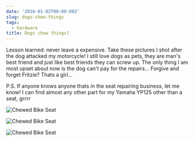 ```yaml
---
date: '2010-01-03T00:00:00Z'
slug: dogs-chew-things
tags:
  - hardware
title: Dogs chew things?
---
```


Lesson learned: never leave a expensive. Take these pictures I shot after the
dog attacked my motorcycle! I still love dogs as pets, they are man's best
friend and just like best friends they can screw up. The only thing I am most
upset about now is the dog can't pay for the repairs... Forgive and forget
Fritzie? Thats a girl...

P.S. If anyone knows anyone thats in the seat repairing business, let me know! I
can find almost any other part for my Yamaha YP125 other than a seat, grrrr

![Chewed Bike Seat][pic1]

![Chewed Bike Seat][pic2]

![Chewed Bike Seat][pic3]

[pic1]:
  http://posterous.com/getfile/files.posterous.com/dueyfinster/HaJYR3Ips04USsc9HcZVAdLd5kSRf6qdc7OhRrpOy5risDms3IDpj28RV2WC/SDC10982.jpg.scaled.500.jpg
[pic2]:
  http://posterous.com/getfile/files.posterous.com/dueyfinster/H9G7KHBqXVVReOL6LUSFmBO29IcRRYRdcQU6FTg2l0uEfKAzCe577w4UN6D8/SDC10983.jpg.scaled.500.jpg
[pic3]:
  http://posterous.com/getfile/files.posterous.com/dueyfinster/DlTmwwIpduVzpyK6wrTKFmwT6AdEXSySECUHZcuR1BjbWZCdoDkXL4c5KpDD/SDC10984.jpg.scaled.500.jpg
